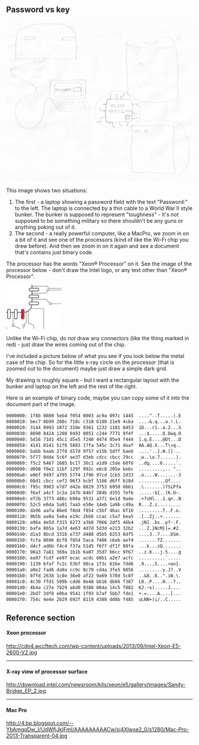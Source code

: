 Password vs key
---------------

![password vs key](password-vs-key.png)

This image shows two situations:

1. The first - a laptop showing a password field with the text "Password:" to the left. The laptop is connected by a thin cable to a World War II style bunker. The bunker is supposed to represent "toughness" - it's not supposed to be something military so there shouldn't be any guns or anything poking out of it.
2. The second - a really powerful computer, like a MacPro, we zoom in on a bit of it and see one of the processors (kind of like the Wi-Fi chip you drew before). And then we zoom in on it again and see a document that's contains just binary code.

The processor has the words "Xeon&reg; Processor" on it. See the image of the processor below - don't draw the Intel logo, or any text other than "Xeon&reg; Processor".

![connectors](processor-connectors.png)

Unlike the Wi-Fi chip, do _not_ draw any connectors (like the thing marked in red) - just draw the wires coming out of the chip.

I've included a picture below of what you see if you look below the metal case of the chip. So for the little x-ray circle on the processor (that is zoomed out to the document) maybe just draw a simple dark grid.

My drawing is roughly square - but I want a rectangular layout with the bunker and laptop on the left and the rest of the right.

Here is an example of binary code, maybe you can copy some of it into the document part of the image.

```
0000000: 1f8b 0800 5eb4 f054 0003 ac9a 097c 1445  ....^..T.....|.E
0000010: bec7 8b99 260c 710c c318 6180 21e9 4cba  ....&.q...a.!.L.
0000020: 3144 0993 1072 310e 9361 1232 1181 8453  1D...r1..a.2...S
0000030: 8890 8424 1208 0493 0051 c244 7771 9f4f  ...$.....Q.Dwq.O
0000040: 5d16 71d1 45c1 d5e5 f240 4474 05e4 f444  ].q.E....@Dt...D
0000050: 4141 0141 51f0 5883 17fa 545c 3c71 deaf  AA.AQ.X...T\<q..
0000060: babb baab 27f8 d17d 9f57 e15b 5dff baeb  ....'..}.W.[]...
0000070: 5f77 0dde 5c6f ae37 d3eb cdcc cbcc 29cc  _w..\o.7......).
0000080: f5c2 6467 1685 bc17 36c1 a1d9 c5de 60f6  ..dg....6.....`.
0000090: d098 f0e2 11bf 129f 992c e6c8 205e bebc  .........,.. ^..
00000a0: e06f 9497 a795 57f4 1f96 97cd 1cb5 2d33  .o....W.......-3
00000b0: 08d1 cbcc cef2 06f3 bcbf 5166 d6ff b18d  ..........Qf....
00000c0: f95c 9983 e7d7 d42e 8829 3753 6950 6661  .\.......)7SiPfa
00000d0: f6af a4cf 1c3a 247b 84b7 284b d355 7ef6  .....:${..(K.U~.
00000e0: ef2b 3773 486c b98a 9531 a371 6e1d 9a4e  .+7sHl...1.qn..N
00000f0: 52c5 e6da 5a91 7aa5 e50e 14eb 1a9b c49a  R...Z.z.........
0000100: da96 aafa 86e6 f8d4 f854 c5bf 46ac 6f16  .........T..F.o.
0000110: 9b5b aa9a 5a6a e19c 2bb6 ccac c5a7 bea5  .[..Zj..+.......
0000120: a96a 4e5d f315 6273 a3b8 7066 2df5 46b4  .jN]..bs..pf-.F.
0000130: bafa 865a 1a7d 4e63 4d7d 5d3d e223 32b2  ...Z.}NcM}]=.#2.
0000140: d1a3 8bcd 331b e737 d488 d5b5 6253 6df5  ....3..7....bSm.
0000150: fcfa 8696 8cf8 f854 5aca f486 c6eb aef4  .......TZ.......
0000160: d4cf ad6b f4c4 f37a 51d5 f6ff df1f 99fa  ...k...zQ.......
0000170: 98a3 7a81 369a 1b1b 6a07 35d7 b6cc 9f67  ..z.6...j.5....g
0000180: ea97 fcdf ee97 ecac acdc 60b1 a2e7 acfc  ..........`.....
0000190: 1139 bfaf fc2c 53bf 98ca 1f3c 616e 7dd6  .9...,S....<an}.
00001a0: a0e2 fad6 da9a cc9c 8c79 cd4a 3fe5 0856  .........y.J?..V
00001b0: 07fd 2638 1c8e 36e0 af22 9a69 570d 5c8f  ..&8..6..".iW.\.
00001c0: 4c30 ffd1 509b cdd6 0e48 bb16 db66 f387  L0..P....H...f..
00001d0: 4b4a c27e 7829 a6d0 9388 084a 14c5 f882  KJ.~x).....J....
00001e0: 2bd7 3df8 e0ba 9541 1f93 b7af 5bb7 fde1  +.=....A....[...
00001f0: 754c 4e4e 2b29 692f 8119 4388 dd8b f485  uLNN+)i/..C.....
```

Reference section
-----------------

#### Xeon processor

http://cdn4.wccftech.com/wp-content/uploads/2013/09/Intel-Xeon-E5-2600-V2.jpg

----

#### X-ray view of processor surface

http://download.intel.com/newsroom/kits/xeon/e5/gallery/images/Sandy-Bridge_EP_2.jpg

----

#### Mac Pro

http://4.bp.blogspot.com/--YbAmgqDw_I/UdWfjJkIFmI/AAAAAAAAACw/sj4Xlwxe2_0/s1280/Mac-Pro-2013-Transparent-04.jpg
